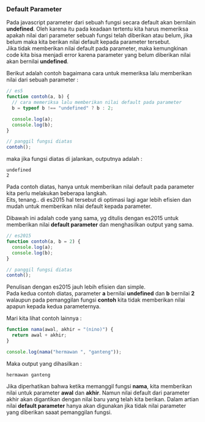 ### Default Parameter

Pada javascript parameter dari sebuah fungsi secara default akan bernilain **undefined**.
Oleh karena itu pada keadaan tertentu kita harus memeriksa apakah nilai dari parameter sebuah fungsi telah diberikan atau belum, jika belum maka kita berikan nilai default kepada parameter tersebut.  
Jika tidak memberikan nilai default pada parameter, maka kemungkinan code kita bisa menjadi error karena parameter yang belum diberikan nilai akan bernilai **undefined**.

Berikut adalah contoh bagaimana cara untuk memeriksa lalu memberikan nilai dari sebuah parameter :

```javascript
// es5
function contoh(a, b) {
  // cara memeriksa lalu memberikan nilai default pada parameter
  b = typeof b !== "undefined" ? b : 2;

  console.log(a);
  console.log(b);
}

// panggil fungsi diatas
contoh();
```

maka jika fungsi diatas di jalankan, outputnya adalah :

```
undefined
2
```

Pada contoh diatas, hanya untuk memberikan nilai default pada parameter kita perlu melakukan beberapa langkah.  
Eits, tenang.. di es2015 hal tersebut di optimasi lagi agar lebih efisien dan mudah untuk memberikan nilai default kepada parameter.

Dibawah ini adalah code yang sama, yg ditulis dengan es2015 untuk memberikan nilai **default parameter** dan menghasilkan output yang sama.

```javascript
// es2015
function contoh(a, b = 2) {
  console.log(a);
  console.log(b);
}

// panggil fungsi diatas
contoh();
```

Penulisan dengan es2015 jauh lebih efisien dan simple.  
Pada kedua contoh diatas, parameter **a** bernilai **undefined** dan **b** bernilai **2** walaupun pada pemanggilan fungsi **contoh** kita tidak memberikan nilai apapun kepada kedua parameternya.

Mari kita lihat contoh lainnya :

```javascript
function nama(awal, akhir = "(nino)") {
  return awal + akhir;
}

console.log(nama("hermawan ", "ganteng"));
```

Maka output yang dihasilkan :

```
hermawan ganteng
```

Jika diperhatikan bahwa ketika memanggil fungsi **nama**, kita memberikan nilai untuk parameter **awal** dan **akhir**.
Namun nilai default dari parameter akhir akan digantikan dengan nilai baru yang telah kita berikan.
Dalam artian nilai **default parameter** hanya akan digunakan jika tidak nilai parameter yang diberikan saaat pemanggilan fungsi.
